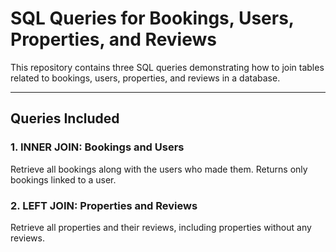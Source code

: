 # SQL Queries for Bookings, Users, Properties, and Reviews

This repository contains three SQL queries demonstrating how to join tables related to bookings, users, properties, and reviews in a database.

---

## Queries Included

### 1. INNER JOIN: Bookings and Users
Retrieve all bookings along with the users who made them. Returns only bookings linked to a user.

### 2. LEFT JOIN: Properties and Reviews
Retrieve all properties and their reviews, including properties without any reviews.